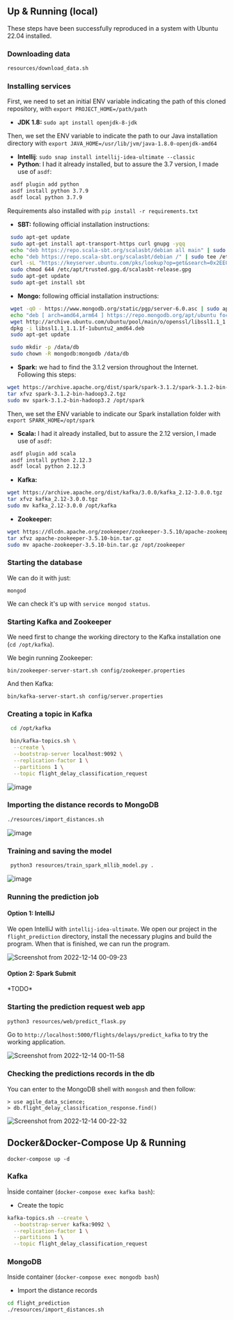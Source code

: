 ## Up & Running (local)

These steps have been successfully reproduced in a system with Ubuntu 22.04 installed.

### Downloading data

```bash
resources/download_data.sh
```

### Installing services

First, we need to set an initial ENV variable indicating the path of this cloned repository, with `export PROJECT_HOME=/path/path`

 * __JDK 1.8:__ `sudo apt install openjdk-8-jdk`

Then, we set the ENV variable to indicate the path to our Java installation directory with `export JAVA_HOME=/usr/lib/jvm/java-1.8.0-openjdk-amd64`

 * __Intellij__: `sudo snap install intellij-idea-ultimate --classic`
 * __Python__: I had it already installed, but to assure the 3.7 version, I made use of `asdf`:

 ```bash
  asdf plugin add python
  asdf install python 3.7.9
  asdf local python 3.7.9
 ```

 Requirements also installed with `pip install -r requirements.txt`

 * __SBT:__ following official installation instructions:

 ```bash
  sudo apt-get update
  sudo apt-get install apt-transport-https curl gnupg -yqq
  echo "deb https://repo.scala-sbt.org/scalasbt/debian all main" | sudo tee /etc/apt/sources.list.d/sbt.list
  echo "deb https://repo.scala-sbt.org/scalasbt/debian /" | sudo tee /etc/apt/sources.list.d/sbt_old.list
  curl -sL "https://keyserver.ubuntu.com/pks/lookup?op=get&search=0x2EE0EA64E40A89B84B2DF73499E82A75642AC823" | sudo -H gpg --no-default-keyring --keyring gnupg-ring:/etc/apt/trusted.gpg.d/scalasbt-release.gpg --import
  sudo chmod 644 /etc/apt/trusted.gpg.d/scalasbt-release.gpg
  sudo apt-get update
  sudo apt-get install sbt
```

 * __Mongo:__ following official installation instructions:

 ```bash
  wget -qO - https://www.mongodb.org/static/pgp/server-6.0.asc | sudo apt-key add -
  echo "deb [ arch=amd64,arm64 ] https://repo.mongodb.org/apt/ubuntu focal/mongodb-org/6.0 multiverse" | sudo tee /etc/apt/sources.list.d/mongodb-org-6.0.list
  wget http://archive.ubuntu.com/ubuntu/pool/main/o/openssl/libssl1.1_1.1.1f-1ubuntu2_amd64.deb
  dpkg -i libssl1.1_1.1.1f-1ubuntu2_amd64.deb
  sudo apt-get update

  sudo mkdir -p /data/db
  sudo chown -R mongodb:mongodb /data/db
 ```

  * __Spark:__ we had to find the 3.1.2 version throughout the Internet. Following this steps:

  ```bash
  wget https://archive.apache.org/dist/spark/spark-3.1.2/spark-3.1.2-bin-hadoop3.2.tgz
  tar xfvz spark-3.1.2-bin-hadoop3.2.tgz
  sudo mv spark-3.1.2-bin-hadoop3.2 /opt/spark
  ```

  Then, we set the ENV variable to indicate our Spark installation folder with `export SPARK_HOME=/opt/spark`

  * __Scala:__ I had it already installed, but to assure the 2.12 version, I made use of `asdf`:

 ```bash
  asdf plugin add scala
  asdf install python 2.12.3
  asdf local python 2.12.3
 ```

  * __Kafka:__ 

  ```bash
  wget https://archive.apache.org/dist/kafka/3.0.0/kafka_2.12-3.0.0.tgz
  tar xfvz kafka_2.12-3.0.0.tgz 
  sudo mv kafka_2.12-3.0.0 /opt/kafka
  ```

  * __Zookeeper:__

  ```bash
  wget https://dlcdn.apache.org/zookeeper/zookeeper-3.5.10/apache-zookeeper-3.5.10-bin.tar.gz
  tar xfvz apache-zookeeper-3.5.10-bin.tar.gz
  sudo mv apache-zookeeper-3.5.10-bin.tar.gz /opt/zookeeper
  ```
  
### Starting the database

We can do it with just:

```
mongod
```

We can check it's up with `service mongod status`.

### Starting Kafka and Zookeeper

We need first to change the working directory to the Kafka installation one (`cd /opt/kafka`).

We begin running Zookeeper:

```
bin/zookeeper-server-start.sh config/zookeeper.properties
```

And then Kafka:

```
bin/kafka-server-start.sh config/server.properties
```

### Creating a topic in Kafka

```bash
 cd /opt/kafka

 bin/kafka-topics.sh \
  --create \
  --bootstrap-server localhost:9092 \
  --replication-factor 1 \
  --partitions 1 \
  --topic flight_delay_classification_request
```

![image](https://user-images.githubusercontent.com/49884623/207953370-cbaba93b-2324-40d1-bcfc-f5741b8fdc6f.png)


### Importing the distance records to MongoDB

```bash
./resources/import_distances.sh
```

![image](https://user-images.githubusercontent.com/49884623/207953466-b9fb74ae-96cf-4b35-a8aa-634fc9199103.png)


### Training and saving the model

```bash
 python3 resources/train_spark_mllib_model.py .
 ```
 
![image](https://user-images.githubusercontent.com/49884623/207961819-77df56f4-7f7a-470f-b406-93201ad28019.png)

### Running the prediction job

#### Option 1: IntelliJ
We open IntelliJ with `intellij-idea-ultimate`. We open our project in the `flight_prediction` directory, install the necessary plugins and build the program. When that is finished, we can run the program.

![Screenshot from 2022-12-14 00-09-23](https://user-images.githubusercontent.com/49884623/207467679-eda2c8a6-04c7-4561-8aaf-a8810b418400.png)

#### Option 2: Spark Submit

\*TODO\*

### Starting the prediction request web app

```bash
python3 resources/web/predict_flask.py
```

Go to `http://localhost:5000/flights/delays/predict_kafka` to try the working application.

![Screenshot from 2022-12-14 00-11-58](https://user-images.githubusercontent.com/49884623/207467632-c3097051-4864-4274-8df6-6c4adeb64637.png)

### Checking the predictions records in the db

You can enter to the MongoDB shell with `mongosh` and then follow:

```
> use agile_data_science;
> db.flight_delay_classification_response.find()
```

![Screenshot from 2022-12-14 00-22-32](https://user-images.githubusercontent.com/49884623/207467761-65938dfb-c3a3-4cae-aacf-584aa395c5de.png)

## Docker&Docker-Compose Up & Running

`docker-compose up -d`

### Kafka

Ìnside container (`docker-compose exec kafka bash`):

 * Create the topic
 
```bash
kafka-topics.sh --create \
  --bootstrap-server kafka:9092 \
  --replication-factor 1 \
  --partitions 1 \
  --topic flight_delay_classification_request
```

### MongoDB

Inside container (`docker-compose exec mongodb bash`)

 * Import the distance records

 ```bash
 cd flight_prediction
 ./resources/import_distances.sh

 ```

